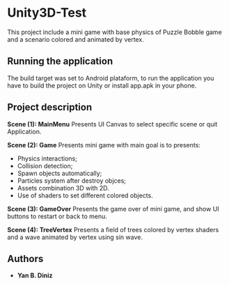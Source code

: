 # Unity3D-Test

This project include a mini game with base physics of Puzzle Bobble game and a scenario colored and animated by vertex.

## Running the application

The build target was set to Android plataform, to run the application you have to build the project on Unity or
install app.apk in your phone.

## Project description


**Scene (1): MainMenu**
  Presents UI Canvas to select specific scene or quit Application.
  
**Scene (2): Game**
  Presents mini game with main goal is to presents:
  * Physics interactions;
  * Collision detection;
  * Spawn objects automatically;
  * Particles system after destroy objces;
  * Assets combination 3D with 2D.
  * Use of shaders to set different colored objects.
  
**Scene (3): GameOver**
  Presents the game over of mini game, and show UI buttons to restart or back to menu.
  
**Scene (4): TreeVertex**
  Presents a field of trees colored by vertex shaders and a wave animated by vertex using sin wave.


## Authors

* **Yan B. Diniz**
